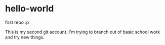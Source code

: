 # hello-world
first repo :p

This is my second git account. I'm trying to branch out of basic school work and try new things.


